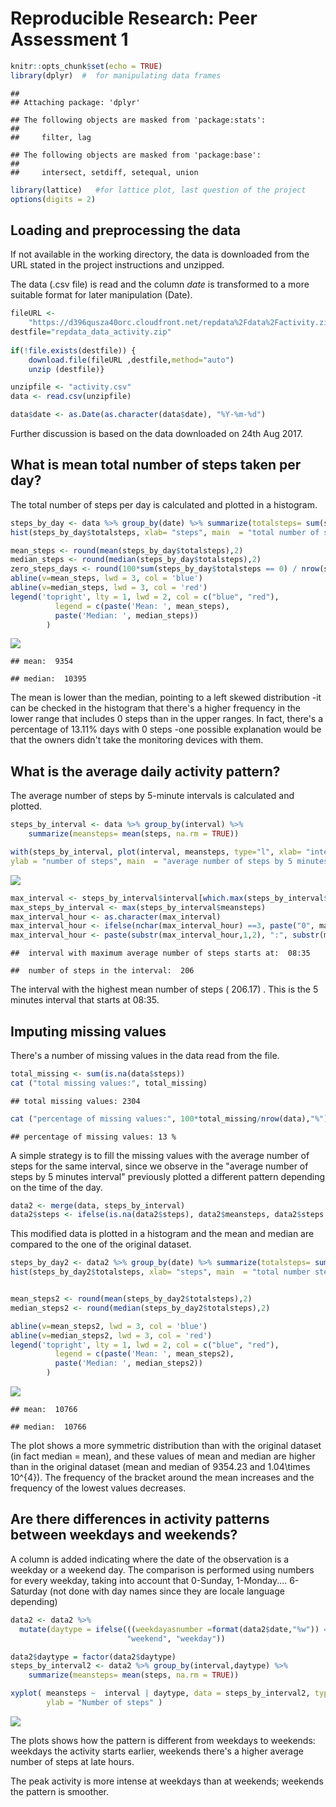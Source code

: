# Reproducible Research: Peer Assessment 1




```r
knitr::opts_chunk$set(echo = TRUE)
library(dplyr)  #  for manipulating data frames
```

```
## 
## Attaching package: 'dplyr'
```

```
## The following objects are masked from 'package:stats':
## 
##     filter, lag
```

```
## The following objects are masked from 'package:base':
## 
##     intersect, setdiff, setequal, union
```

```r
library(lattice)   #for lattice plot, last question of the project
options(digits = 2)
```

## Loading and preprocessing the data 

If not available in the working directory, the data is downloaded from the URL stated in the project instructions and unzipped.

The data (.csv file) is read and the column _date_  is transformed to a more suitable format for later manipulation (Date).



```r
fileURL <-
    "https://d396qusza40orc.cloudfront.net/repdata%2Fdata%2Factivity.zip" 
destfile="repdata_data_activity.zip"    
  
if(!file.exists(destfile)) {
    download.file(fileURL ,destfile,method="auto") 
    unzip (destfile)}

unzipfile <- "activity.csv"
data <- read.csv(unzipfile)

data$date <- as.Date(as.character(data$date), "%Y-%m-%d")
```

Further discussion is based on the data downloaded on 24th Aug 2017.


## What is mean total number of steps taken per day?

The total number of steps per day is calculated and plotted in a histogram. 


```r
steps_by_day <- data %>% group_by(date) %>% summarize(totalsteps= sum(steps, na.rm = TRUE))
hist(steps_by_day$totalsteps, xlab= "steps", main  = "total number of steps by day")

mean_steps <- round(mean(steps_by_day$totalsteps),2)
median_steps <- round(median(steps_by_day$totalsteps),2)
zero_steps_days <- round(100*sum(steps_by_day$totalsteps == 0) / nrow(steps_by_day), 2)
abline(v=mean_steps, lwd = 3, col = 'blue')
abline(v=median_steps, lwd = 3, col = 'red')
legend('topright', lty = 1, lwd = 2, col = c("blue", "red"),
          legend = c(paste('Mean: ', mean_steps),
          paste('Median: ', median_steps))
        )
```

![](PA1_template_files/figure-html/totalbyday-1.png)<!-- -->

```
## mean:  9354
```

```
## median:  10395
```

The mean is lower than the median, pointing to a left skewed distribution -it can be checked in the
histogram that there's a higher frequency in the lower range that includes 0 steps than in the upper ranges. In fact, there's a percentage of 13.11% days with 0 steps -one possible explanation would be that the owners didn't take the monitoring devices with them.


## What is the average daily activity pattern?

The average number of steps by 5-minute intervals is calculated and plotted. 


```r
steps_by_interval <- data %>% group_by(interval) %>% 
    summarize(meansteps= mean(steps, na.rm = TRUE))

with(steps_by_interval, plot(interval, meansteps, type="l", xlab= "interval", 
ylab = "number of steps", main  = "average number of steps by 5 minutes interval"))
```

![](PA1_template_files/figure-html/interval-1.png)<!-- -->

```r
max_interval <- steps_by_interval$interval[which.max(steps_by_interval$meansteps)]
max_steps_by_interval <- max(steps_by_interval$meansteps)
max_interval_hour <- as.character(max_interval)
max_interval_hour <- ifelse(nchar(max_interval_hour) ==3, paste("0", max_interval_hour, sep = ""), max_interval_hour)
max_interval_hour <- paste(substr(max_interval_hour,1,2), ":", substr(max_interval_hour,3,4),sep="")
```


```
##  interval with maximum average number of steps starts at:  08:35
```

```
##  number of steps in the interval:  206
```

The interval with the highest mean number of steps ( 206.17) .
This is the 5 minutes interval that starts at  08:35.

## Imputing missing values

There's a number of missing values in the data read from the file. 


```r
total_missing <- sum(is.na(data$steps))
cat ("total missing values:", total_missing)
```

```
## total missing values: 2304
```

```r
cat ("percentage of missing values:", 100*total_missing/nrow(data),"%")
```

```
## percentage of missing values: 13 %
```

A simple strategy is to fill the missing values with the average number of steps for the same interval, since we observe in the "average number of steps by 5 minutes interval" previously plotted a different pattern depending on the time of the day. 




```r
data2 <- merge(data, steps_by_interval)
data2$steps <- ifelse(is.na(data2$steps), data2$meansteps, data2$steps )
```

This modified data is plotted in a histogram and the mean and median are compared to the one of the
original dataset. 


```r
steps_by_day2 <- data2 %>% group_by(date) %>% summarize(totalsteps= sum(steps, na.rm = TRUE))
hist(steps_by_day2$totalsteps, xlab= "steps", main  = "total number steps by day")


mean_steps2 <- round(mean(steps_by_day2$totalsteps),2)
median_steps2 <- round(median(steps_by_day2$totalsteps),2)

abline(v=mean_steps2, lwd = 3, col = 'blue')
abline(v=median_steps2, lwd = 3, col = 'red')
legend('topright', lty = 1, lwd = 2, col = c("blue", "red"),
          legend = c(paste('Mean: ', mean_steps2),
          paste('Median: ', median_steps2))
        )
```

![](PA1_template_files/figure-html/totalbyday2-1.png)<!-- -->


```
## mean:  10766
```

```
## median:  10766
```

The plot shows a more  symmetric distribution than with the original dataset (in fact median = mean), 
and these values of mean and median are higher than in the original dataset (mean and median of 9354.23 and 1.04\times 10^{4}). The frequency of the bracket around the mean increases and the frequency of the lowest values decreases.


## Are there differences in activity patterns between weekdays and weekends?

A column is added indicating where the date of the observation is a weekday or a weekend day. The
comparison is performed using numbers for every weekday, taking into account that 0-Sunday, 1-Monday.... 6-Saturday (not done with day names since they are locale language depending)


```r
data2 <- data2 %>%
  mutate(daytype = ifelse(((weekdayasnumber =format(data2$date,"%w")) == "0" | weekdayasnumber== "6"),
                          "weekend", "weekday"))

data2$daytype = factor(data2$daytype)
steps_by_interval2 <- data2 %>% group_by(interval,daytype) %>%
    summarize(meansteps= mean(steps, na.rm = TRUE))

xyplot( meansteps ~  interval | daytype, data = steps_by_interval2, type="l",layout=c(1,2), 
        ylab = "Number of steps" )
```

![](PA1_template_files/figure-html/weekends-1.png)<!-- -->

The plots shows how the pattern is different from weekdays to weekends: weekdays the activity starts earlier, weekends there's a higher average number of steps at late hours.

The peak activity is more intense at weekdays than at weekends; weekends the pattern is smoother.

